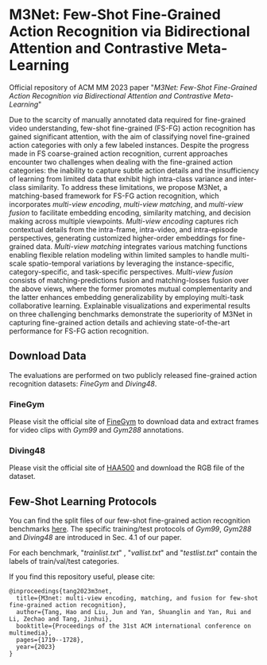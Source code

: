 # M3Net: Few-Shot Fine-Grained Action Recognition via Bidirectional Attention and Contrastive Meta-Learning

Official repository of ACM MM 2023 paper "_M3Net: Few-Shot Fine-Grained Action Recognition via Bidirectional Attention and Contrastive Meta-Learning_"

Due to the scarcity of manually annotated data required for fine-grained video understanding, few-shot fine-grained (FS-FG) action recognition has gained significant attention, with the aim of classifying novel fine-grained action categories with only a few labeled instances. Despite the progress made in FS coarse-grained action recognition, current approaches encounter two challenges when dealing with the fine-grained action categories: the inability to capture subtle action details and the insufficiency of learning from limited data that exhibit high intra-class variance and inter-class similarity. To address these limitations, we propose M3Net, a matching-based framework for FS-FG action recognition, which incorporates *multi-view encoding*, *multi-view matching*, and *multi-view fusion* to facilitate embedding encoding, similarity matching, and decision making across multiple viewpoints. *Multi-view encoding* captures rich contextual details from the intra-frame, intra-video, and intra-episode perspectives, generating customized higher-order embeddings for fine-grained data. *Multi-view matching* integrates various matching functions enabling flexible relation modeling within limited samples to handle multi-scale spatio-temporal variations by leveraging the instance-specific, category-specific, and task-specific perspectives. *Multi-view fusion* consists of matching-predictions fusion and matching-losses fusion over the above views, where the former promotes mutual complementarity and the latter enhances embedding generalizability by employing multi-task collaborative learning. Explainable visualizations and experimental results on three challenging benchmarks demonstrate the superiority of M3Net in capturing fine-grained action details and achieving state-of-the-art performance for FS-FG action recognition.


## Download Data

The evaluations are performed on two publicly released fine-grained action recognition datasets: _FineGym_ and _Diving48_.

### FineGym

Please visit the official site of [FineGym](https://sdolivia.github.io/FineGym/) to 
download data and extract frames for video clips with _Gym99_ and _Gym288_ annotations.

### Diving48

Please visit the official site of [HAA500](http://www.svcl.ucsd.edu/projects/resound/dataset.html/) and download the RGB file of the dataset. 

## Few-Shot Learning Protocols

You can find the split files of our few-shot fine-grained action recognition benchmarks [here](/benchmarks).
The specific training/test protocols of _Gym99_, _Gym288_ and _Diving48_ are introduced 
in Sec. 4.1 of our paper.

For each benchmark, "_trainlist.txt_" , "_vallist.txt_" and "_testlist.txt_" contain the labels 
of train/val/test categories. 

If you find this repository useful, please cite:

```
@inproceedings{tang2023m3net,
  title={M3net: multi-view encoding, matching, and fusion for few-shot fine-grained action recognition},
  author={Tang, Hao and Liu, Jun and Yan, Shuanglin and Yan, Rui and Li, Zechao and Tang, Jinhui},
  booktitle={Proceedings of the 31st ACM international conference on multimedia},
  pages={1719--1728},
  year={2023}
}
```